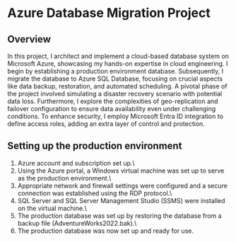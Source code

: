 # Azure Database Migration Project

## Overview
In this project, I architect and implement a cloud-based database system on Microsoft Azure, showcasing my hands-on expertise in cloud engineering.
I begin by establishing a production environment database. Subsequently, I migrate the database to Azure SQL Database, focusing on crucial aspects like data backup, restoration, and automated scheduling. 
A pivotal phase of the project involved simulating a disaster recovery scenario with potential data loss. Furthermore, I explore the complexities of geo-replication and failover configuration to ensure data availability even under challenging conditions.
To enhance security, I employ Microsoft Entra ID integration to define access roles, adding an extra layer of control and protection.

## Setting up the production environment
1. Azure account and subscription set up.\
2. Using the Azure portal, a Windows virtual machine was set up to serve as the production environment.\
3. Appropriate network and firewall settings were configured and a secure connection was established using the RDP protocol.\
4. SQL Server and SQL Server Management Studio (SSMS) were installed on the virtual machine.\
5. The production database was set up by restoring the database from a backup file (AdventureWorks2022.bak).\
6. The production database was now set up and ready for use. 
